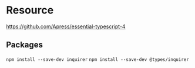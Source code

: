 # Resource

<https://github.com/Apress/essential-typescript-4>

## Packages

`npm install --save-dev inquirer`
`npm install --save-dev @types/inquirer`
